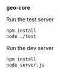 __geo-core__

Run the test server
```bash
npm install
node ./test
```

Run the dev server
```bash
npm install
node server.js
```
